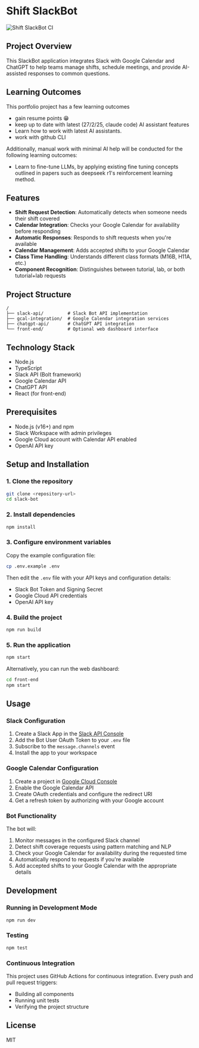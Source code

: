 # Shift SlackBot

![Shift SlackBot CI](https://github.com/yourusername/slack-bot/workflows/Shift%20SlackBot%20CI/badge.svg)

## Project Overview
This SlackBot application integrates Slack with Google Calendar and ChatGPT to help teams manage shifts, schedule meetings, and provide AI-assisted responses to common questions.

## Learning Outcomes
This portfolio project has a few learning outcomes
- gain resume points 😁
- keep up to date with latest (27/2/25, claude code) AI assistant features
- Learn how to work with latest AI assistants.
- work with github CLI

Additionally, manual work with minimal AI help will be conducted for the following learning outcomes:
- Learn to fine-tune LLMs, by applying existing fine tuning concepts outlined in papers such as deepseek r1's reinforcement learning method.

## Features
- **Shift Request Detection**: Automatically detects when someone needs their shift covered
- **Calendar Integration**: Checks your Google Calendar for availability before responding
- **Automatic Responses**: Responds to shift requests when you're available
- **Calendar Management**: Adds accepted shifts to your Google Calendar
- **Class Time Handling**: Understands different class formats (M16B, H11A, etc.)
- **Component Recognition**: Distinguishes between tutorial, lab, or both tutorial+lab requests

## Project Structure
```
/
├── slack-api/         # Slack Bot API implementation
├── gcal-integration/  # Google Calendar integration services
├── chatgpt-api/       # ChatGPT API integration
└── front-end/         # Optional web dashboard interface
```

## Technology Stack
- Node.js
- TypeScript
- Slack API (Bolt framework)
- Google Calendar API
- ChatGPT API
- React (for front-end)

## Prerequisites
- Node.js (v16+) and npm
- Slack Workspace with admin privileges
- Google Cloud account with Calendar API enabled
- OpenAI API key

## Setup and Installation

### 1. Clone the repository
```bash
git clone <repository-url>
cd slack-bot
```

### 2. Install dependencies
```bash
npm install
```

### 3. Configure environment variables
Copy the example configuration file:
```bash
cp .env.example .env
```

Then edit the `.env` file with your API keys and configuration details:
- Slack Bot Token and Signing Secret
- Google Cloud API credentials
- OpenAI API key

### 4. Build the project
```bash
npm run build
```

### 5. Run the application
```bash
npm start
```

Alternatively, you can run the web dashboard:
```bash
cd front-end
npm start
```

## Usage

### Slack Configuration
1. Create a Slack App in the [Slack API Console](https://api.slack.com/apps)
2. Add the Bot User OAuth Token to your `.env` file
3. Subscribe to the `message.channels` event
4. Install the app to your workspace

### Google Calendar Configuration
1. Create a project in [Google Cloud Console](https://console.cloud.google.com/)
2. Enable the Google Calendar API
3. Create OAuth credentials and configure the redirect URI
4. Get a refresh token by authorizing with your Google account

### Bot Functionality
The bot will:
1. Monitor messages in the configured Slack channel
2. Detect shift coverage requests using pattern matching and NLP
3. Check your Google Calendar for availability during the requested time
4. Automatically respond to requests if you're available
5. Add accepted shifts to your Google Calendar with the appropriate details

## Development

### Running in Development Mode
```bash
npm run dev
```

### Testing
```bash
npm test
```

### Continuous Integration
This project uses GitHub Actions for continuous integration. Every push and pull request triggers:
- Building all components
- Running unit tests
- Verifying the project structure

## License
MIT